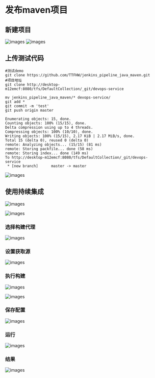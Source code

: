 # 发布maven项目



## 新建项目
![images](./images/04.png)
![images](./images/05.png)


## 上传测试代码

```
#测试demo
git clone https://github.com/TTFHW/jenkins_pipeline_java_maven.git 
#项目地址
git clone http://desktop-m12emcf:8080/tfs/DefaultCollection/_git/devops-service  

mv jenkins_pipeline_java_maven/* devops-service/
git add *
git commit -m 'test'
git push origin master

Enumerating objects: 15, done.
Counting objects: 100% (15/15), done.
Delta compression using up to 4 threads.
Compressing objects: 100% (10/10), done.
Writing objects: 100% (15/15), 2.17 KiB | 2.17 MiB/s, done.
Total 15 (delta 0), reused 0 (delta 0)
remote: Analyzing objects... (15/15) (81 ms)
remote: Storing packfile... done (58 ms)
remote: Storing index... done (149 ms)
To http://desktop-m12emcf:8080/tfs/DefaultCollection/_git/devops-service
 * [new branch]      master -> master
```

![images](./images/06.png)

## 使用持续集成
![images](./images/07.png)

![images](./images/08.png)

### 选择构建代理
![images](./images/09.png)

### 设置获取源
![images](./images/10.png)

### 执行构建
![images](./images/14.png)

![images](./images/15.png)

### 保存配置
![images](./images/12.png)
### 运行
![images](./images/13.png)

### 结果
![images](./images/16.png)
